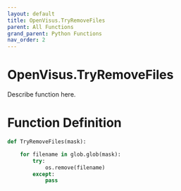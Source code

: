 ```yaml
---
layout: default
title: OpenVisus.TryRemoveFiles
parent: All Functions
grand_parent: Python Functions
nav_order: 2
---
```


# OpenVisus.TryRemoveFiles

Describe function here.

# Function Definition

```python
def TryRemoveFiles(mask):

	for filename in glob.glob(mask):
		try:
			os.remove(filename)
		except:
			pass
```